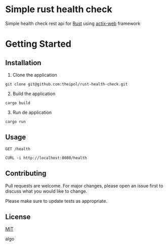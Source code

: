 # Simple rust health check

Simple health check rest api for [Rust](https://www.rust-lang.org/) using [actix-web](https://actix.rs/) framework


# Getting Started

##  Installation

  1. Clone the application
  ```
  git clone git@github.com:theipol/rust-health-check.git
  ```
  2. Build the application
  ```
  cargo build
  ```
  3. Run de application
  ```
  cargo run
  ```

## Usage

```http
GET /health
```
```http
CURL -i http://localhost:8080/health
```

## Contributing

Pull requests are welcome. For major changes, please open an issue first to discuss what you would like to change.

Please make sure to update tests as appropriate.

## License

[MIT](https://choosealicense.com/licenses/mit/)


algo